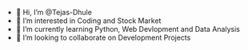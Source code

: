 - 👋 Hi, I’m @Tejas-Dhule
- 👀 I’m interested in Coding and Stock Market
- 🌱 I’m currently learning Python, Web Devlopment and Data Analysis
- 💞️ I’m looking to collaborate on Development Projects


<!---
Tejas-Dhule/Tejas-Dhule is a ✨ special ✨ repository because its `README.md` (this file) appears on your GitHub profile.
You can click the Preview link to take a look at your changes.
--->

